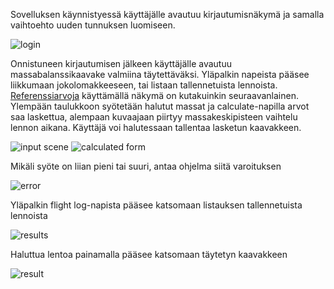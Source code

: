 Sovelluksen käynnistyessä käyttäjälle avautuu kirjautumisnäkymä ja samalla vaihtoehto uuden tunnuksen luomiseen.

![login](https://github.com/SPitkanen/ot-harjoitustyo/blob/master/dokumentaatio/kuvat/wbappLogin.png)

Onnistuneen kirjautumisen jälkeen käyttäjälle avautuu massabalanssikaavake valmiina täytettäväksi.
Yläpalkin napeista pääsee liikkumaan jokolomakkeeseen, tai listaan tallennetuista lennoista.
[Referenssiarvoja](https://github.com/SPitkanen/ot-harjoitustyo/blob/master/WeightAndBalance/referenceValues.txt) käyttämällä näkymä on kutakuinkin seuraavanlainen.
Ylempään taulukkoon syötetään halutut massat ja calculate-napilla arvot saa laskettua, alempaan kuvaajaan piirtyy massakeskipisteen vaihtelu lennon aikana.
Käyttäjä voi halutessaan tallentaa lasketun kaavakkeen.

![input scene](https://github.com/SPitkanen/ot-harjoitustyo/blob/master/dokumentaatio/kuvat/wbappWBInput.png)
![calculated form](https://github.com/SPitkanen/ot-harjoitustyo/blob/master/dokumentaatio/kuvat/wbappFilledForm.png)

Mikäli syöte on liian pieni tai suuri, antaa ohjelma siitä varoituksen

![error](https://github.com/SPitkanen/ot-harjoitustyo/blob/master/dokumentaatio/kuvat/wbappIncorrectInput.png)

Yläpalkin flight log-napista pääsee katsomaan listauksen tallennetuista lennoista

![results](https://github.com/SPitkanen/ot-harjoitustyo/blob/master/dokumentaatio/kuvat/wbappFlightLog.png)

Haluttua lentoa painamalla pääsee katsomaan täytetyn kaavakkeen

![result](https://github.com/SPitkanen/ot-harjoitustyo/blob/master/dokumentaatio/kuvat/wbappFlightLogResult.png)

